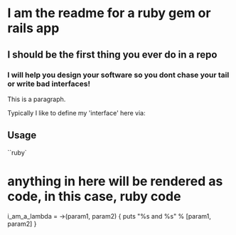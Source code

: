 # I am the readme for a ruby gem or rails app
## I should be the first thing you ever do in a repo
### I will help you design your software so you dont chase your tail or write bad interfaces!

This is a paragraph.

Typically I like to define my 'interface' here via:

## Usage

``ruby`
# anything in here will be rendered as code, in this case, ruby code

i_am_a_lambda = ->(param1, param2) {
  puts "%s and %s" % [param1, param2]
}
```


